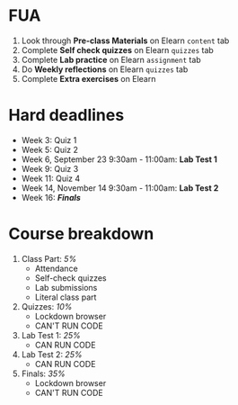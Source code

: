 # FUA

1. Look through **Pre-class Materials** on Elearn `content` tab
2. Complete **Self check quizzes** on Elearn `quizzes` tab
3. Complete **Lab practice** on Elearn `assignment` tab
4. Do **Weekly reflections** on Elearn `quizzes` tab
5. Complete **Extra exercises** on Elearn

# Hard deadlines

* Week 3: Quiz 1
* Week 5: Quiz 2
* Week 6, September 23 9:30am - 11:00am: **Lab Test 1**
* Week 9: Quiz 3
* Week 11: Quiz 4
* Week 14, November 14 9:30am - 11:00am: **Lab Test 2**
* Week 16: ***Finals***

# Course breakdown

1. Class Part: *5%*
    * Attendance
    * Self-check quizzes
    * Lab submissions
    * Literal class part
2. Quizzes: *10%*
    * Lockdown browser
    * CAN'T RUN CODE
3. Lab Test 1: *25%*
    * CAN RUN CODE
4. Lab Test 2: *25%*
    * CAN RUN CODE
5. Finals: *35%*
    * Lockdown browser
    * CAN'T RUN CODE


